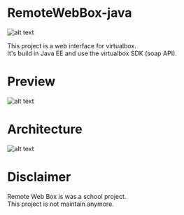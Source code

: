 # RemoteWebBox-java

![alt text](https://github.com/romainmnr/RemoteWebBox-java/assets/1024-1024-max.png "Logo")

This project is a web interface for virtualbox.<br>
It's build in Java EE and use the virtualbox SDK (soap API).<br>

# Preview


![alt text](https://github.com/romainmnr/RemoteWebBox-java/assets/preview.png "Logo")

# Architecture


![alt text](https://github.com/romainmnr/RemoteWebBox-java/assets/SchemaComp.jpg"Logo")


# Disclaimer

Remote Web Box is was a school project.<br>
This project is not maintain anymore.
<br>
